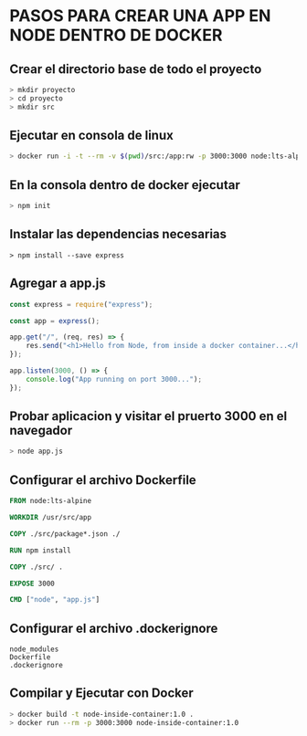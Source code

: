 # PASOS PARA CREAR UNA APP EN NODE DENTRO DE DOCKER

## Crear el directorio base de todo el proyecto
```bash
> mkdir proyecto
> cd proyecto
> mkdir src
```

## Ejecutar en consola de linux

```bash
> docker run -i -t --rm -v $(pwd)/src:/app:rw -p 3000:3000 node:lts-alpine sh
```

## En la consola dentro de docker ejecutar
```bash
> npm init
```

## Instalar las dependencias necesarias
```
> npm install --save express
```

## Agregar a app.js
```js
const express = require("express");

const app = express();

app.get("/", (req, res) => {
    res.send("<h1>Hello from Node, from inside a docker container...</h1>");
});

app.listen(3000, () => {
    console.log("App running on port 3000...");
});
```

## Probar aplicacion y visitar el pruerto 3000 en el navegador
```bash
> node app.js
```

## Configurar el archivo Dockerfile
```Dockerfile
FROM node:lts-alpine

WORKDIR /usr/src/app

COPY ./src/package*.json ./

RUN npm install

COPY ./src/ .

EXPOSE 3000

CMD ["node", "app.js"]
```

## Configurar el archivo .dockerignore
```.dockerignore
node_modules
Dockerfile
.dockerignore
```

## Compilar y Ejecutar con Docker
```bash
> docker build -t node-inside-container:1.0 . 
> docker run --rm -p 3000:3000 node-inside-container:1.0
```